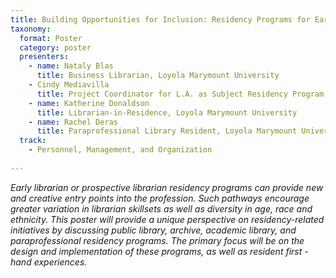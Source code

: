 ```yaml
---
title: Building Opportunities for Inclusion: Residency Programs for Early Career Development 
taxonomy:
  format: Poster
  category: poster
  presenters:
	- name: Nataly Blas
	  title: Business Librarian, Loyola Marymount University
    - Cindy Mediavilla
	  title: Project Coordinator for L.A. as Subject Residency Program, UCLA
    - name: Katherine Donaldson
	  title: Librarian-in-Residence, Loyola Marymount University
    - name: Rachel Deras
	  title: Paraprofessional Library Resident, Loyola Marymount University 
  track:
    - Personnel, Management, and Organization
	
---
```

_Early librarian or prospective librarian residency programs can provide new and creative entry points into the profession. Such pathways encourage greater variation in librarian skillsets as well as diversity in age, race and ethnicity. This poster will provide a unique perspective on residency-related initiatives by discussing public library, archive, academic library, and paraprofessional residency programs. The primary focus will be on the design and implementation of these programs, as well as resident first -hand experiences._